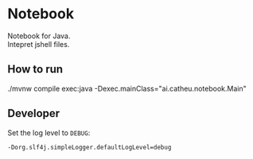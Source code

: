 # Notebook

Notebook for Java.   
Intepret jshell files.


## How to run

./mvnw compile exec:java -Dexec.mainClass="ai.catheu.notebook.Main"


## Developer
Set the log level to `DEBUG`: 
```
-Dorg.slf4j.simpleLogger.defaultLogLevel=debug
```

